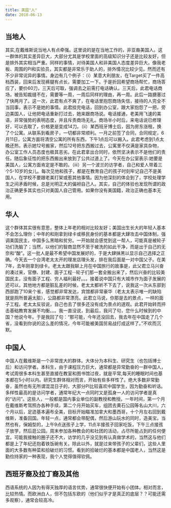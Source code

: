 ```yaml
---
title: 美国"人"
date: 2018-06-13
---
```



## **当地人**

其实,在戴维斯说当地人有点牵强。这里说的是在当地工作的，非亚裔美国人。这一群体的其实差异巨大，大部分尤其是学校里面的高级知识分子还是比较友好，但是排外其实相当严重。同样的事情，对待美国人和非美国人态度差异巨大。像我老板、周围的PI和实验员，其实都是非常乐于助人的，排外情况比较少见。然而还有不少非常诧异的事情。身边有几个例子：（i）某意大利朋友，在Target买了一件高档西装，回来后发现裤腿有点长，需要加工一下。于是折回希望商场帮忙，商场答应了，要价60刀，三天后可取，强调去之前需打电话确认。三天后，此君电话商场，被告知裁缝不在，需要等一周，一周后同样的理由，再一周。此后一路搪塞过了快两月了。这一次，此君有点不爽了，在电话里抱怨商场失信，接待的人完全不当回事，表示不是她的事情。此君挂完电话，回到办公室，跟大家抱怨了一把，旁边美国人，让他把电话重新打过去，她来跟商场说。电话接通，老美用飞速的美语，非常强势的表明态度，并且斥责商场无礼。商场半小时后，来电话说已修理好，可以去取了，价格更是变成14刀。（ii）某西班牙博士后，因为房东涨租，换了个公寓。从联系到看房子，一切都非常顺利。一月之前签了合同，合同规定，6月11日，公寓方面将清空公寓的所有东西，下午1点后可以搬入。此君考虑到1点太晚还热，表示她12号搬家，然后12号把东西搬过去，公寓里不仅满是家具杂物，办公室工作人员态度也极其恶劣。在此君拿出合同时，依然坚决表示不是他们的责任。随后象征性的把东西搬出来放到了公共过道上了。今天在办公室表示:她要是美国人，公寓方面肯定是不敢的。（iii）另一个波兰的访学者，自己和爱人带着三个5-10岁的女儿。每次见他和孩子，都是在教育自己的孩子时刻牢记自己不是美国人，在学校不要跟老美打架或惹其他事情。因为他深刻的体会到了，学校处理学生之间矛盾时候，总是光明正大的偏袒自己人。其实，自己的体验也发现所谓的政治正确更多其实也只对美国人自己管用。如果你没有美国籍，政治正确也基本无用。


## **华人**

这个群体其实很有意思，整体上年老的相对比较友好；美国出生长大的年轻人基本不会怎么理你；中年的和刚拿到绿卡或移民身份的基本都是大肆攻击中国体制，强调美国民主，中国多么黑暗和贫穷。一开始就会感觉到这一帮人，可能真是被轮子功们洗脑了；当然，以他们的智商显然不至于被洗的如此干净，而是出于自己的无奈和“酸”。这一批人是最不希望中国发展好的，于是大肆抹黑以显示自己选择之正确。今天去一个台湾老太太开的理发店理头发，排在我后面是一对中国父子。在美7年，去年刚拿到绿卡。老太太跟我聊上月在中国旅行的故事是，此父君立马兴奋的凑过来，官僚、封建、面子工程···轮子们那一套全搬出来了，然后兴奋的比较美国民主，没有面子工程、穷人福利最好。。。接着说中国只有大城市作为面子发展的还可以，其他地方都是脏乱差的时候，老太太都听不下去了，说我这一次从东部到西部跑了10来个省，感觉都非常发达，宾馆都非常豪华（老太太表示唯一的缺陷就是厕所普遍太脏），公路都非常漂亮。此君立马说，你那是去的景点，一样的面子工程。老太太反驳说，自己也去了很多还没有成为景点的道观。此君开始转而抨击基础教育发展不均衡。。。我一直没说，到最后，我问了句，您什么时候到的中国？他说今年。于是我回了句：“那可能，今年还没回去，我去年在中国走了几个省，没看到你说的这么差的情况，今年可能被美国贸易战打成这样了。”不欢而沉默。

## **中国人**

中国人在戴维斯是一个非常庞大的群体。大体分为本科生、研究生（也包括博士后）和访问学者。本科生，由于课程压力巨大，通常都是异常勤奋的一群中国人，考试周很多本科生甚至直接在教室和图书馆过夜，就是平常,每天的睡眠时间也基本都在5小时以内。研究生群体相对而言，开始有些多样性了。绝大多数非常勤奋，虽然也有无所谓混混日子的，大部分PI比较喜欢中国学生，因为勤奋和听话。多样性最高的是访问学者，通常年纪大一点同时又是孤身一人的访问学者是真的“访问”。这些人，一般都是国内事业单位的副教授和教授。一年时间，第一个月在戴维斯考驾照办各种手续，第二个月开始买车，组团去黄石公园等名山大川，六个月以后，足迹基本遍布全美，目标开始瞄准加拿大和墨西哥，十个月左右回到戴维斯，准备回国。年轻一点，通常都会带配偶，然后游山玩水的同时，造美宝。当然也有，保姆型的，上午9点送孩子上学，11点半接孩子回家吃饭，下午三点接孩子放学，然后逛公园。周末参加各种教会的和社团的活动，占尽所能占到的任何便宜。可能我接触的圈子还不大，访学的几乎没见到有认真做学术的，当然这与他们都是上了年纪还抱着铁饭碗有关。除此以外，就是过来带孩子的父辈们，这些人里面的大多数有种菜和拾破烂的习惯。看到的拾破烂的基本都是中国老人，当然这是勤俭持家的一种表现，我个人觉得值得钦佩。

## **西班牙裔及拉丁裔及其他**

西语系统的人因为有得天独厚的语言优势，通常很快便开始有小团体。相对而言，比较热情。而欧洲白人，但不包括东欧的（他们似乎才是真正的底层？？可能还需多观察），通常会较高冷。


</br>



